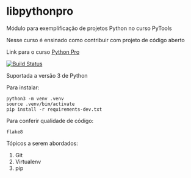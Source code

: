 # libpythonpro
Módulo para exemplificação de projetos Python no curso PyTools

Nesse curso é ensinado como contribuir com projeto de código aberto

Link para o curso [Python Pro](https://www.python.pro.br/)

[![Build Status](https://app.travis-ci.com/JPS-TechEad/libpythonpro.svg?branch=main)](https://app.travis-ci.com/JPS-TechEad/libpythonpro)

Suportada a versão 3 de Python

Para instalar:

```console
python3 -m venv .venv
source .venv/bim/activate
pip install -r requirements-dev.txt
```
Para conferir qualidade de código:

```console
flake8

````

Tópicos a serem abordados:

1. Git
2. Virtualenv
3. pip